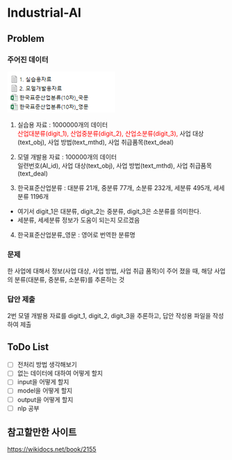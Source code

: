 # Industrial-AI

## Problem

### 주어진 데이터

![alt image](./etc/img/files.png)

1. 실습용 자료 : 1000000개의 데이터<br>
<span style="color:red">산업대분류(digit_1), 산업중분류(digit_2), 산업소분류(digit_3),</span> 사업 대상(text_obj), 사업 방법(text_mthd), 사업 취급품목(text_deal)

2. 모델 개발용 자료 : 100000개의 데이터<br>
일련번호(AI_id), 사업 대상(text_obj), 사업 방법(text_mthd), 사업 취급품목(text_deal)

3. 한국표준산업분류 : 대분류 21개, 중분류 77개, 소분류 232개, 세분류 495개, 세세분류 1196개

- 여기서 digit_1은 대분류, digit_2는 중분류, digit_3은 소분류를 의미한다.
- 세분류, 세세분류 정보가 도움이 되는지 모르겠음

4. 한국표준산업분류_영문 : 영어로 번역한 분류명

### 문제

한 사업에 대해서 정보(사업 대상, 사업 방법, 사업 취급 품목)이 주어 졌을 때, 해당 사업의 분류(대분류, 중분류, 소분류)를 추론하는 것

### 답안 제출

2번 모델 개발용 자료를 digit_1, digit_2, digit_3을 추론하고, 답안 작성용 파일을 작성하여 제출

## ToDo List

- [ ] 전처리 방법 생각해보기
- [ ] 없는 데이터에 대하여 어떻게 할지
- [ ] input을 어떻게 할지
- [ ] model을 어떻게 할지
- [ ] output을 어떻게 할지
- [ ] nlp 공부

## 참고할만한 사이트
<https://wikidocs.net/book/2155>
